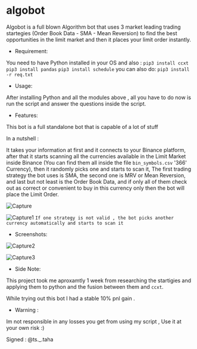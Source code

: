 # algobot
Algobot is a full blown Algorithm bot that uses 3 market leading trading startegies (Order Book Data - SMA - Mean Reversion) to find the best opportunities in the limit market and then it places your limit order instantly.

- Requirement:

You need to have Python installed in your OS
and also :
`pip3 install ccxt`
`pip3 install pandas`
`pip3 install schedule`
you can also do:
`pip3 install -r req.txt`

- Usage:

After installing Python and all the modules above , all you have to do now is run the script and answer the questions inside the script.

- Features:

This bot is a full standalone bot that is capable of a lot of stuff

In a nutshell :

It takes your information at first and it connects to your Binance platform, after that it starts scanning all the currencies available in the Limit Market inside Binance (You can find them all inside the file `bin_symbols.csv` '366' Currency), then it randomly picks one and starts to scan it, The first trading strategy the bot uses is SMA, the second one is MRV or Mean Reversion, and last but not least is the Order Book Data, and if only all of them check out as correct or convenient to buy in this currency only then the bot will place the Limit Order.

![Capture](https://user-images.githubusercontent.com/59410756/197873935-ab872039-134f-4905-9934-fe7d787443eb.PNG)

![Capture1](https://user-images.githubusercontent.com/59410756/197873984-22fab63c-4781-4d63-b8c2-d90d4f0f5e57.PNG)
`If one strategy is not valid , the bot picks another currency automatically and starts to scan it`

- Screenshots:

![Capture2](https://user-images.githubusercontent.com/59410756/197876744-b753c6dc-8692-46b4-8bae-93b38ba5aebe.PNG)

![Capture3](https://user-images.githubusercontent.com/59410756/197876749-be02cd95-77a9-4ea4-a8e8-4178ef62d55f.PNG)

- Side Note:

This project took me aproxamtly 1 week from researching the startigies and applying them to python and the fusion between them and `ccxt`.

While trying out this bot I had a stable 10% pnl gain .

- Warning :

Im not responsible in any losses you get from using my script , Use it at your own risk :)

Signed : @ts._.taha

